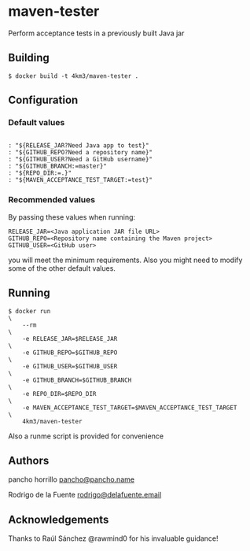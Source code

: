 # maven-tester
Perform acceptance tests in a previously built Java jar

## Building
```console
$ docker build -t 4km3/maven-tester .
```
## Configuration
### Default values
```text

: "${RELEASE_JAR?Need Java app to test}" 
: "${GITHUB_REPO?Need a repository name}" 
: "${GITHUB_USER?Need a GitHub username}" 
: "${GITHUB_BRANCH:=master}" 
: "${REPO_DIR:=.}" 
: "${MAVEN_ACCEPTANCE_TEST_TARGET:=test}" 
```
### Recommended values
By passing these values when running:
```text
RELEASE_JAR=<Java application JAR file URL>
GITHUB_REPO=<Repository name containing the Maven project>
GITHUB_USER=<GitHub user> 
```
you will meet the minimum requirements. Also you might need to modify some of the other default values.

## Running
```console
$ docker run                                                                     \
    --rm                                                                         \
    -e RELEASE_JAR=$RELEASE_JAR                                                  \
    -e GITHUB_REPO=$GITHUB_REPO                                                  \
    -e GITHUB_USER=$GITHUB_USER                                                  \
    -e GITHUB_BRANCH=$GITHUB_BRANCH                                              \
    -e REPO_DIR=$REPO_DIR                                                        \
    -e MAVEN_ACCEPTANCE_TEST_TARGET=$MAVEN_ACCEPTANCE_TEST_TARGET                \
    4km3/maven-tester
```
Also a runme script is provided for convenience

## Authors
pancho horrillo <pancho@pancho.name>

Rodrigo de la Fuente <rodrigo@delafuente.email>

## Acknowledgements
Thanks to Raúl Sánchez @rawmind0 for his invaluable guidance!
